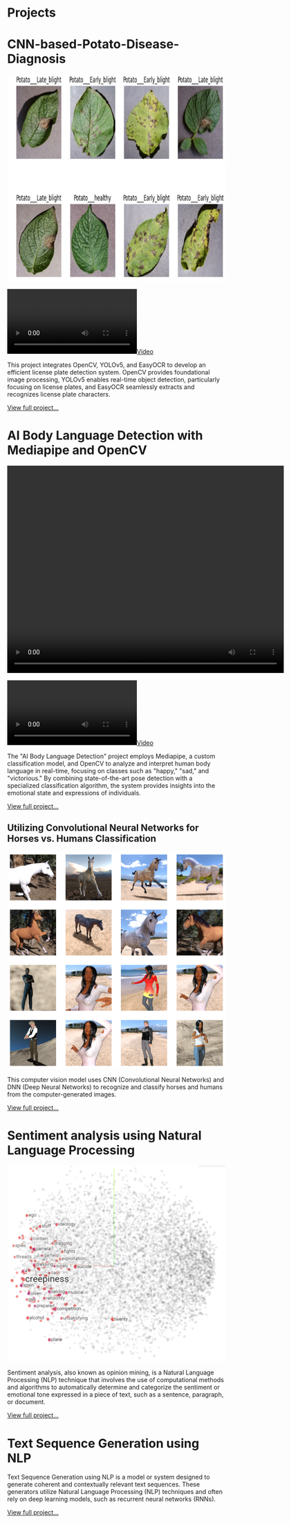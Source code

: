 
# Projects


# CNN-based-Potato-Disease-Diagnosis

<img src="https://github.com/Nashra-Tazmeen/-CNN-based-Potato-Disease-Diagnosis/blob/main/Images/Images.jpeg" alt="Description of the image" width="640" height="480">


[![](https://user-images.githubusercontent.com/95362584/282869959-66102f05-ef40-44b0-be55-5e76ab112828.mp4)](https://user-images.githubusercontent.com/95362584/282869959-66102f05-ef40-44b0-be55-5e76ab112828.mp4)


This project integrates OpenCV, YOLOv5, and EasyOCR to develop an efficient license plate detection system. OpenCV provides foundational image processing, YOLOv5 enables real-time object detection, particularly focusing on license plates, and EasyOCR seamlessly extracts and recognizes license plate characters. 

[View full project...](https://github.com/Nashra-Tazmeen/-CNN-based-Potato-Disease-Diagnosis.git)


# AI Body Language Detection with Mediapipe and OpenCV
<video width="640" height="480" controls>
  <source src="https://user-images.githubusercontent.com/95362584/283087155-c5ed4231-d736-4d86-b692-cb4cb5b725ef.mp4" type="video/mp4">
</video>

[![](https://user-images.githubusercontent.com/95362584/283087155-c5ed4231-d736-4d86-b692-cb4cb5b725ef.mp4)](https://user-images.githubusercontent.com/95362584/283087155-c5ed4231-d736-4d86-b692-cb4cb5b725ef.mp4)


The "AI Body Language Detection" project employs Mediapipe, a custom classification model, and OpenCV to analyze and interpret human body language in real-time, focusing on classes such as "happy," "sad," and "victorious." By combining state-of-the-art pose detection with a specialized classification algorithm, the system provides insights into the emotional state and expressions of individuals. 

[View full project...](https://github.com/Satzil/AI-Body-Language-Detection)





## Utilizing Convolutional Neural Networks for Horses vs. Humans Classification

[![OpenAI Logo](https://github.com/Satzil/horses_vs_humans/blob/main/images/horses_and_humas.png?raw=true)](https://satzil.github.io/horses_vs_humans/)


This computer vision model uses CNN (Convolutional Neural Networks) and DNN (Deep Neural Networks) to recognize and classify horses and humans from the computer-generated images.

[View full project...](https://satzil.github.io/horses_vs_humans/)


# Sentiment analysis using Natural Language Processing

[
![OpenAI Logo](https://github.com/Satzil/IMDB_reviews/blob/main/images/vectors.png?raw=true)
](https://satzil.github.io/IMDB_reviews/)



Sentiment analysis, also known as opinion mining, is a Natural Language Processing (NLP) technique that involves the use of computational methods and algorithms to automatically determine and categorize the sentiment or emotional tone expressed in a piece of text, such as a sentence, paragraph, or document.

[View full project...](https://satzil.github.io/IMDB_reviews/)

# Text Sequence Generation using NLP

Text Sequence Generation using NLP is a model or system designed to generate coherent and contextually relevant text sequences. These generators utilize Natural Language Processing (NLP) techniques and often rely on deep learning models, such as recurrent neural networks (RNNs).

[View full project...](https://satzil.github.io/Text-sequence-generator/)










